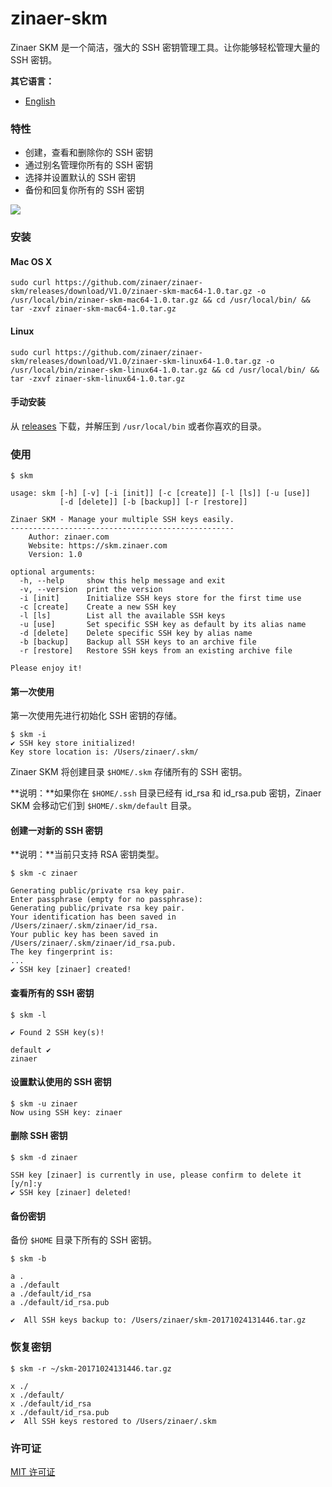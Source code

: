 # zinaer-skm

Zinaer SKM 是一个简洁，强大的 SSH 密钥管理工具。让你能够轻松管理大量的 SSH 密钥。

**其它语言：**

* [English](https://github.com/zinaer/zinaer-skm/blob/master/README.md)

### 特性

* 创建，查看和删除你的 SSH 密钥
* 通过别名管理你所有的 SSH 密钥
* 选择并设置默认的 SSH 密钥
* 备份和回复你所有的 SSH 密钥

![](https://zinaer-file.b0.upaiyun.com/201710/zinaer_skm.gif)

### 安装

#### Mac OS X

```
sudo curl https://github.com/zinaer/zinaer-skm/releases/download/V1.0/zinaer-skm-mac64-1.0.tar.gz -o /usr/local/bin/zinaer-skm-mac64-1.0.tar.gz && cd /usr/local/bin/ && tar -zxvf zinaer-skm-mac64-1.0.tar.gz
``` 

#### Linux

```
sudo curl https://github.com/zinaer/zinaer-skm/releases/download/V1.0/zinaer-skm-linux64-1.0.tar.gz -o /usr/local/bin/zinaer-skm-linux64-1.0.tar.gz && cd /usr/local/bin/ && tar -zxvf zinaer-skm-linux64-1.0.tar.gz
```

#### 手动安装

从 [releases](https://github.com/zinaer/zinaer-skm/releases) 下载，并解压到 `/usr/local/bin` 或者你喜欢的目录。

### 使用

```
$ skm

usage: skm [-h] [-v] [-i [init]] [-c [create]] [-l [ls]] [-u [use]]
           [-d [delete]] [-b [backup]] [-r [restore]]

Zinaer SKM - Manage your multiple SSH keys easily.
--------------------------------------------------
    Author: zinaer.com
    Website: https://skm.zinaer.com
    Version: 1.0

optional arguments:
  -h, --help     show this help message and exit
  -v, --version  print the version
  -i [init]      Initialize SSH keys store for the first time use
  -c [create]    Create a new SSH key
  -l [ls]        List all the available SSH keys
  -u [use]       Set specific SSH key as default by its alias name
  -d [delete]    Delete specific SSH key by alias name
  -b [backup]    Backup all SSH keys to an archive file
  -r [restore]   Restore SSH keys from an existing archive file

Please enjoy it!
```

#### 第一次使用

第一次使用先进行初始化 SSH 密钥的存储。

```
$ skm -i
✔ SSH key store initialized!
Key store location is: /Users/zinaer/.skm/
```

Zinaer SKM 将创建目录 `$HOME/.skm` 存储所有的 SSH 密钥。

**说明：**如果你在 `$HOME/.ssh` 目录已经有 id_rsa 和 id_rsa.pub 密钥，Zinaer SKM 会移动它们到 `$HOME/.skm/default` 目录。

#### 创建一对新的 SSH 密钥

**说明：**当前只支持 RSA 密钥类型。

```
$ skm -c zinaer

Generating public/private rsa key pair.
Enter passphrase (empty for no passphrase):
Generating public/private rsa key pair.
Your identification has been saved in /Users/zinaer/.skm/zinaer/id_rsa.
Your public key has been saved in /Users/zinaer/.skm/zinaer/id_rsa.pub.
The key fingerprint is:
...
✔ SSH key [zinaer] created!
```

#### 查看所有的 SSH 密钥

```
$ skm -l

✔ Found 2 SSH key(s)!

default ✔
zinaer
```

#### 设置默认使用的 SSH 密钥

```
$ skm -u zinaer
Now using SSH key: zinaer
```

#### 删除 SSH 密钥

```
$ skm -d zinaer

SSH key [zinaer] is currently in use, please confirm to delete it [y/n]:y
✔ SSH key [zinaer] deleted!
```

#### 备份密钥

备份 `$HOME` 目录下所有的 SSH 密钥。

```
$ skm -b

a .
a ./default
a ./default/id_rsa
a ./default/id_rsa.pub

✔  All SSH keys backup to: /Users/zinaer/skm-20171024131446.tar.gz
```

### 恢复密钥

```
$ skm -r ~/skm-20171024131446.tar.gz

x ./
x ./default/
x ./default/id_rsa
x ./default/id_rsa.pub
✔  All SSH keys restored to /Users/zinaer/.skm
```

### 许可证

[MIT 许可证](https://github.com/zinaer/zinaer-skm/blob/master/LICENSE)


